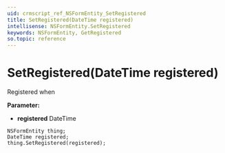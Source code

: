```yaml
---
uid: crmscript_ref_NSFormEntity_SetRegistered
title: SetRegistered(DateTime registered)
intellisense: NSFormEntity.SetRegistered
keywords: NSFormEntity, GetRegistered
so.topic: reference
---
```


# SetRegistered(DateTime registered)

Registered when

**Parameter:** 
 - **registered** DateTime

```crmscript
NSFormEntity thing;
DateTime registered;
thing.SetRegistered(registered);
```


